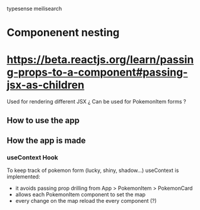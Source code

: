 typesense
meilisearch

# Componenent nesting 
# https://beta.reactjs.org/learn/passing-props-to-a-component#passing-jsx-as-children

Used for rendering different JSX
¿ Can be used for PokemonItem forms ?
## How to use the app

## How the app is made
### useContext Hook
To keep track of pokemon form (lucky, shiny, shadow...) useContext is implemented:
- it avoids passing prop drilling from App > PokemonItem > PokemonCard
- allows each PokemonItem component to set the map
- every change on the map reload the every component (?)